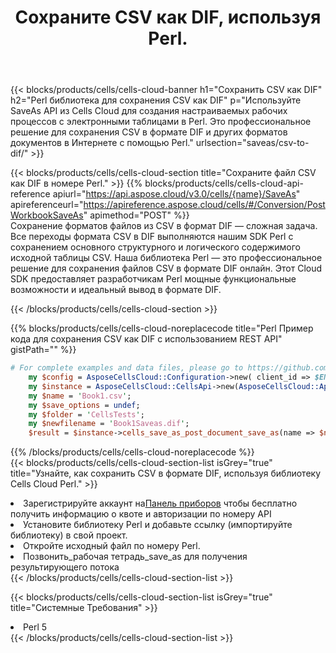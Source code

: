 ﻿---
title:  Сохраните CSV как DIF, используя Perl.
description:  Использование Aspose.Cells Cloud SDK для Perl для сохранения файла формата CSV как файла формата DIF.
kwords: Excel, Save CSV as DIF, REST, Perl
howto: How to save CSV as DIF using Aspose.Cells Cloud Perl library.
---
{{< blocks/products/cells/cells-cloud-banner h1="Сохранить CSV как DIF" h2="Perl библиотека для сохранения CSV как DIF" p="Используйте SaveAs API из Cells Cloud для создания настраиваемых рабочих процессов с электронными таблицами в Perl. Это профессиональное решение для сохранения CSV в формате DIF и других форматов документов в Интернете с помощью Perl." urlsection="saveas/csv-to-dif/" >}}

{{< blocks/products/cells/cells-cloud-section title="Сохраните файл CSV как DIF в номере Perl." >}}
{{% blocks/products/cells/cells-cloud-api-reference apiurl="https://api.aspose.cloud/v3.0/cells/{name}/SaveAs" apireferenceurl="https://apireference.aspose.cloud/cells/#/Conversion/PostWorkbookSaveAs" apimethod="POST" %}}
<br/>
Сохранение форматов файлов из CSV в формат DIF — сложная задача. Все переходы формата CSV в DIF выполняются нашим SDK Perl с сохранением основного структурного и логического содержимого исходной таблицы CSV. Наша библиотека Perl — это профессиональное решение для сохранения файлов CSV в формате DIF онлайн. Этот Cloud SDK предоставляет разработчикам Perl мощные функциональные возможности и идеальный вывод в формате DIF.

{{< /blocks/products/cells/cells-cloud-section >}}

{{% blocks/products/cells/cells-cloud-noreplacecode title="Perl Пример кода для сохранения CSV как DIF с использованием REST API" gistPath="" %}}
  
```perl
# For complete examples and data files, please go to https://github.com/aspose-cells-cloud/aspose-cells-cloud-perl/
    my $config = AsposeCellsCloud::Configuration->new( client_id => $ENV{'ProductClientId'}, client_secret => $ENV{'ProductClientSecret'});
    my $instance = AsposeCellsCloud::CellsApi->new(AsposeCellsCloud::ApiClient->new( $config));
    my $name = 'Book1.csv';
    my $save_options = undef;
    my $folder = 'CellsTests';
    my $newfilename = 'Book1Saveas.dif';
    $result = $instance->cells_save_as_post_document_save_as(name => $name,save_options => $save_options, newfilename => $newfilename, folder => $folder);
```
  
{{% /blocks/products/cells/cells-cloud-noreplacecode %}}
<br/>
{{< blocks/products/cells/cells-cloud-section-list isGrey="true" title="Узнайте, как сохранить CSV в формате DIF, используя библиотеку Cells Cloud Perl." >}}
<li> Зарегистрируйте аккаунт на<a href="https://dashboard.aspose.cloud/">Панель приборов</a> чтобы бесплатно получить информацию о квоте и авторизации по номеру API</li>
<li>Установите библиотеку Perl и добавьте ссылку (импортируйте библиотеку) в свой проект.</li>
<li>Откройте исходный файл по номеру Perl.</li>
<li>Позвонить_рабочая тетрадь_save_as для получения результирующего потока</li>
{{< /blocks/products/cells/cells-cloud-section-list >}}

{{< blocks/products/cells/cells-cloud-section-list isGrey="true" title="Системные Требования" >}}
<li>Perl 5</li>
{{< /blocks/products/cells/cells-cloud-section-list >}}
